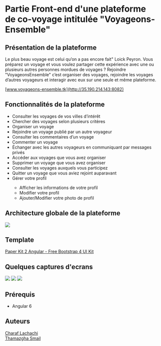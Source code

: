 # Partie Front-end d'une plateforme de co-voyage intitulée "Voyageons-Ensemble"

## Présentation de la plateforme 
Le plus beau voyage est celui qu’on a pas encore fait" Loick Peyron. Vous préparez un voyage et vous voulez partager cette expérience avec une ou plusieurs autres personnes mordues de voyages ? Rejoindre "VoyageonsEnsemble" c’est organiser des voyages, rejoindre les voyages d’autres voyageurs
et interagir avec eux sur une seule et même plateforme.

[www.voyageons-ensemble.tk](http://35.190.214.143:8082) 



## Fonctionnalités de la plateforme
<ul>
<li> Consulter les voyages de vos villes d’intérêt </li>
<li>Chercher des voyages selon plusieurs critères </li>
<li>Organiser un voyage </li>
<li>Rejoindre un voyage publié par un autre voyageur </li>
<li>Consulter les commentaires d’un voyage </li>
<li>Commenter un voyage </li>
<li>Échanger avec les autres voyageurs en communiquant par messages privés </li>
<li>Accéder aux voyages que vous avez organiser  </li>
<li>Supprimer un voyage que vous avez organiser</li>
<li>Consulter les voyages auxquels vous participez  </li>
<li>Quitter un voyage que vous aviez rejoint auparavant</li>
<li>Gérer votre profil</li>
<ul><li>Afficher les informations de votre profil</li>   
<li>Modifier votre profil   </li>
<li>Ajouter/Modifier votre photo de profil</li></ul></ul>


## Architecture globale de la plateforme 
 <img src="https://user-images.githubusercontent.com/13594921/48972682-1ec31d00-f030-11e8-9da2-6604cee3ad77.png" />

## Template 
[Paper Kit 2 Angular - Free Bootstrap 4 UI Kit](https://demos.creative-tim.com/paper-kit-2-angular/) 

## Quelques captures d'ecrans
<img src ="https://user-images.githubusercontent.com/13594921/48972820-f25cd000-f032-11e8-9b63-0dc1210a08fb.png" />

<img src ="https://user-images.githubusercontent.com/13594921/48972776-6e0a4d00-f032-11e8-8881-bc612422f784.png" />

<img src ="https://user-images.githubusercontent.com/13594921/48972798-b6c20600-f032-11e8-8613-a5ea89bf6a79.png" />



## Prérequis
<ul>
<li>Angular 6</li> 
</ul>

## Auteurs
[Charaf Lachachi](https://github.com/CharafLachachi)</br>
[Thamazgha Smail](https://github.com/ThamazghaSMAIL)



